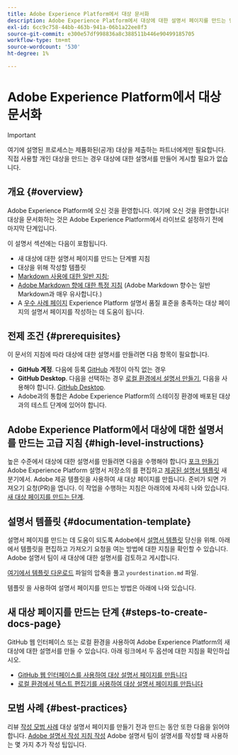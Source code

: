 ```yaml
---
title: Adobe Experience Platform에서 대상 문서화
description: Adobe Experience Platform에서 대상에 대한 설명서 페이지를 만드는 단계별 지침
exl-id: 6cc9c758-44bb-463b-941a-06b1a22ee8f3
source-git-commit: e300e57df998836a8c388511b446e90499185705
workflow-type: tm+mt
source-wordcount: '530'
ht-degree: 1%

---
```


# Adobe Experience Platform에서 대상 문서화

>[!IMPORTANT]
>
>여기에 설명된 프로세스는 제품화된(공개) 대상을 제출하는 파트너에게만 필요합니다. 직접 사용할 개인 대상을 만드는 경우 대상에 대한 설명서를 만들어 게시할 필요가 없습니다.

## 개요 {#overview}

Adobe Experience Platform에 오신 것을 환영합니다. 여기에 오신 것을 환영합니다!
대상을 문서화하는 것은 Adobe Experience Platform에서 라이브로 설정하기 전에 마지막 단계입니다.

이 설명서 섹션에는 다음이 포함됩니다.

* 새 대상에 대한 설명서 페이지를 만드는 단계별 지침
* 대상을 위해 작성할 템플릿
* [Markdown 사용에 대한 일반 지침](https://experienceleague.adobe.com/docs/contributor/contributor-guide/writing-essentials/markdown.html);
* [Adobe Markdown 향에 대한 특정 지침](https://experienceleague.adobe.com/docs/contributor/contributor-guide/writing-essentials/markdown.html#custom-markdown-extensions) (Adobe Markdown 향수는 일반 Markdown과 매우 유사합니다.)
* A [우수 사례 페이지](./authoring-best-practices.md) Experience Platform 설명서 품질 표준을 충족하는 대상 페이지의 설명서 페이지를 작성하는 데 도움이 됩니다.

## 전제 조건 {#prerequisites}

이 문서의 지침에 따라 대상에 대한 설명서를 만들려면 다음 항목이 필요합니다.

* **GitHub 계정**. 다음에 등록 [GitHub](https://github.com/) 계정이 아직 없는 경우
* **GitHub Desktop**. 다음을 선택하는 경우 [로컬 환경에서 설명서 만들기](./work-in-local-environment.md), 다음을 사용해야 합니다. [GitHub Desktop](https://desktop.github.com/).
* Adobe과의 통합은 Adobe Experience Platform의 스테이징 환경에 배포된 대상과의 테스트 단계에 있어야 합니다.

## Adobe Experience Platform에서 대상에 대한 설명서를 만드는 고급 지침 {#high-level-instructions}

높은 수준에서 대상에 대한 설명서를 만들려면 다음을 수행해야 합니다 [포크 만들기](https://experienceleague.adobe.com/docs/contributor/contributor-guide/setup/local-repo.html#fork-the-repository) Adobe Experience Platform 설명서 저장소의 를 편집하고 [제공된 설명서 템플릿](./self-service-template.md) 새 분기에서. Adobe 제공 템플릿을 사용하여 새 대상 페이지를 만듭니다. 준비가 되면 가져오기 요청(PR)을 엽니다. 이 작업을 수행하는 지침은 아래의에 자세히 나와 있습니다. [새 대상 페이지를 만드는 단계](./documentation-instructions.md#steps-to-create-docs-page).

<!--

* In the table of contents (TOC.md) `/help/rtcdp/TOC.md`, add a link to your new destination page. Place it within the category where your destination resides in the Adobe Experience Platform user interface (for example: mobile, social, advertising). 
* In the overview page for the respective category, add a link to your new destination page. For example, for cloud storage destinations, you would add a link to [this page](https://docs.adobe.com/content/help/en/experience-platform/rtcdp/destinations/destinations-cat/cloud-storage/cloud-storage-destinations.html). 

-->

## 설명서 템플릿 {#documentation-template}

설명서 페이지를 만드는 데 도움이 되도록 Adobe에서 [설명서 템플릿](./self-service-template.md) 당신을 위해. 아래에서 템플릿을 편집하고 가져오기 요청을 여는 방법에 대한 지침을 확인할 수 있습니다. Adobe 설명서 팀이 새 대상에 대한 설명서를 검토하고 게시합니다.

[여기에서 템플릿 다운로드](../assets/docs-framework/yourdestination-template.zip) 파일의 압축을 풀고 `yourdestination.md` 파일.

템플릿 을 사용하여 설명서 페이지를 만드는 방법은 아래에 나와 있습니다.

## 새 대상 페이지를 만드는 단계 {#steps-to-create-docs-page}

GitHub 웹 인터페이스 또는 로컬 환경을 사용하여 Adobe Experience Platform의 새 대상에 대한 설명서를 만들 수 있습니다. 아래 링크에서 두 옵션에 대한 지침을 확인하십시오.

* [GitHub 웹 인터페이스를 사용하여 대상 설명서 페이지를 만듭니다](./use-github-interface-to-create-documentation.md)
* [로컬 환경에서 텍스트 편집기를 사용하여 대상 설명서 페이지를 만듭니다](./work-in-local-environment.md)

## 모범 사례 {#best-practices}

리뷰 [작성 모범 사례](/help/destinations/destination-sdk/docs-framework/authoring-best-practices.md) 대상 설명서 페이지를 만들기 전과 만드는 동안 또한 다음을 읽어야 합니다. [Adobe 설명서 작성 지침 작성](https://experienceleague.adobe.com/docs/contributor/contributor-guide/writing-essentials/general-writing-guidance.html) Adobe 설명서 팀이 설명서를 작성할 때 사용하는 몇 가지 추가 작성 팁입니다.